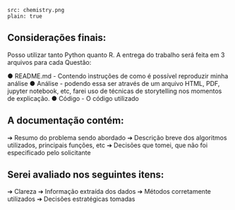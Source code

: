 ```image
src: chemistry.png
plain: true
```

## Considerações finais:

Posso utilizar tanto Python quanto R.
A entrega do trabalho será feita em 3 arquivos para cada Questão:

● README.md - Contendo ìnstruções de como é possível reproduzir minha análise
● Análise - podendo essa ser através de um arquivo HTML, PDF, jupyter notebook,
etc, farei uso de técnicas de storytelling nos momentos de explicação.
● Código - O código utilizado

## A documentação contém:

➔ Resumo do problema sendo abordado
➔ Descrição breve dos algoritmos utilizados, principais funções, etc
➔ Decisões que tomei, que não foi especificado pelo solicitante

## Serei avaliado nos seguintes itens:

➔ Clareza
➔ Informação extraída dos dados
➔ Métodos corretamente utilizados
➔ Decisões estratégicas tomadas